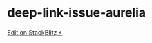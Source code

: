 # deep-link-issue-aurelia

[Edit on StackBlitz ⚡️](https://stackblitz.com/edit/typescript-aqpdbu-lpwgud)